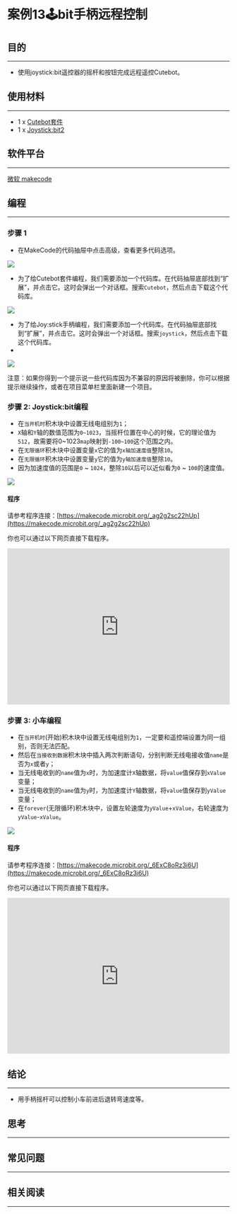 # 案例13:joystick:bit手柄远程控制

## 目的
---
- 使用joystick:bit遥控器的摇杆和按钮完成远程遥控Cutebot。

## 使用材料
---
- 1 x [Cutebot套件](https://www.elecfreaks.com/store/cute-bot.html)
- 1 x [Joystick:bit2](https://www.elecfreaks.com/store/elecfreaks-joystick-bit-2-for-micro-bit.html)


## 软件平台
---
[微软 makecode](https://makecode.microbit.org/#)

## 编程
---
### 步骤 1
- 在MakeCode的代码抽屉中点击高级，查看更多代码选项。

![](./images/cutebot-pk-1.png)

- 为了给Cutebot套件编程，我们需要添加一个代码库。在代码抽屉底部找到“扩展”，并点击它。这时会弹出一个对话框。搜索`Cutebot`，然后点击下载这个代码库。

![](./images/cutebot-pk-11.png)

- 为了给Joy:stick手柄编程，我们需要添加一个代码库。在代码抽屉底部找到“扩展”，并点击它。这时会弹出一个对话框。搜索`joystick`，然后点击下载这个代码库。
- 
![](./images/case_13_01.png)

注意：如果你得到一个提示说一些代码库因为不兼容的原因将被删除，你可以根据提示继续操作，或者在项目菜单栏里面新建一个项目。

### 步骤 2: Joystick:bit编程

- 在`当开机时`积木块中设置无线电组别为`1`；
- `X`轴和`Y`轴的数值范围为`0~1023`，当摇杆位置在中心的时候，它的理论值为`512`，故需要将0~1023`map`映射到`-100~100`这个范围之内。
- 在`无限循环`积木块中设置变量`x`它的值为`x轴加速度值`整除`10`。
- 在`无限循环`积木块中设置变量`y`它的值为`y轴加速度值`整除`10`。
- 因为加速度值的范围是`0` ~ `1024`，整除`10`以后可以近似看为`0` ~ `100`的速度值。


![](./images/case_13_02.png)

#### 程序

请参考程序连接：[https://makecode.microbit.org/_ag2g2sc22hUp](https://makecode.microbit.org/_ag2g2sc22hUp)

你也可以通过以下网页直接下载程序。

<div style="position:relative;height:0;padding-bottom:70%;overflow:hidden;">
<iframe style="position:absolute;top:0;left:0;width:100%;height:100%;" src="https://makecode.microbit.org/#pub:https://makecode.microbit.org/_ag2g2sc22hUp" frameborder="0" sandbox="allow-popups allow-forms allow-scripts allow-same-origin">
</iframe>
</div>  

### 步骤 3: 小车编程

- 在`当开机时`(开始)积木块中设置无线电组别为`1`，一定要和遥控端设置为同一组别，否则无法匹配。
- 然后在`当接收到数据`积木块中插入两次判断语句，分别判断无线电接收值`name`是否为`x`或者`y`；
- 当无线电收到的`name`值为`x`时，为加速度计`X`轴数据，将`value`值保存到`xValue`变量；
- 当无线电收到的`name`值为`y`时，为加速度计`Y`轴数据，将`value`值保存到`yValue`变量；
- 在`forever`(无限循环)积木块中，设置左轮速度为`yValue`+`xValue`，右轮速度为`yValue`-`xValue`。


![](./images/case_12_02.png)

#### 程序

请参考程序连接：[https://makecode.microbit.org/_6ExC8oRz3i6U](https://makecode.microbit.org/_6ExC8oRz3i6U)

你也可以通过以下网页直接下载程序。

<div style="position:relative;height:0;padding-bottom:70%;overflow:hidden;">
<iframe style="position:absolute;top:0;left:0;width:100%;height:100%;" src="https://makecode.microbit.org/#pub:https://makecode.microbit.org/_6ExC8oRz3i6U" frameborder="0" sandbox="allow-popups allow-forms allow-scripts allow-same-origin">
</iframe>
</div>  

## 结论
---
- 用手柄摇杆可以控制小车前进后退转弯速度等。

## 思考
---
## 常见问题
---
## 相关阅读  
---
